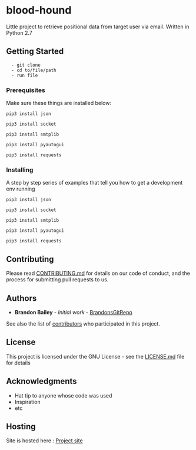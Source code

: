 
# blood-hound

Little project to retrieve positional data from target user via email. Written in Python 2.7

## Getting Started

```
  - git clone
  - cd to/file/path
  - run file
```

### Prerequisites

Make sure these things are installed below:

```
pip3 install json

pip3 install socket

pip3 install smtplib

pip3 install pyautogui

pip3 install requests
```

### Installing

A step by step series of examples that tell you how to get a development env running


```
pip3 install json

pip3 install socket

pip3 install smtplib

pip3 install pyautogui

pip3 install requests
```

## Contributing

Please read [CONTRIBUTING.md](https://github.com/brandon-kyle-bailey/blood-hound/blob/master/docs/CONTRIBUTING.md) for details on our code of conduct, and the process for submitting pull requests to us.


## Authors

* **Brandon Bailey** - *Initial work* - [BrandonsGitRepo](https://github.com/BrandonsGitRepo)

See also the list of [contributors](https://github.com/your/project/contributors) who participated in this project.

## License

This project is licensed under the GNU License - see the [LICENSE.md](https://github.com/brandon-kyle-bailey/blood-hound/blob/master/docs/LICENSE.md) file for details

## Acknowledgments

* Hat tip to anyone whose code was used
* Inspiration
* etc

## Hosting

Site is hosted here : [Project site](https://brandon-kyle-bailey.github.io/blood-hound/)
